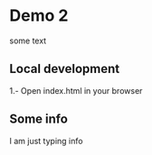# Demo 2
some text

## Local development

1.- Open index.html in your browser

## Some info

I am just typing info